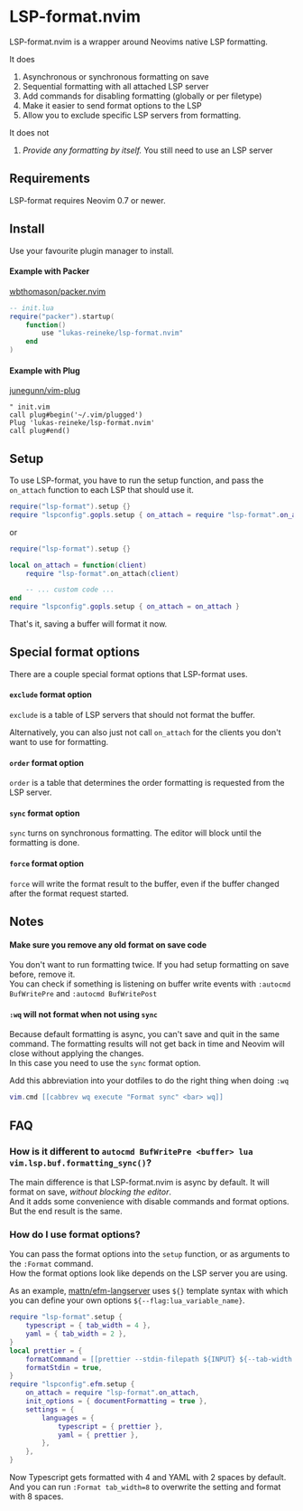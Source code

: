 # LSP-format.nvim

LSP-format.nvim is a wrapper around Neovims native LSP formatting.

It does

1. Asynchronous or synchronous formatting on save
2. Sequential formatting with all attached LSP server
3. Add commands for disabling formatting (globally or per filetype)
4. Make it easier to send format options to the LSP
5. Allow you to exclude specific LSP servers from formatting.

It does not

1. _Provide any formatting by itself._ You still need to use an LSP server

## Requirements

LSP-format requires Neovim 0.7 or newer.

## Install

Use your favourite plugin manager to install.

#### Example with Packer

[wbthomason/packer.nvim](https://github.com/wbthomason/packer.nvim)

```lua
-- init.lua
require("packer").startup(
    function()
        use "lukas-reineke/lsp-format.nvim"
    end
)
```

#### Example with Plug

[junegunn/vim-plug](https://github.com/junegunn/vim-plug)

```vim
" init.vim
call plug#begin('~/.vim/plugged')
Plug 'lukas-reineke/lsp-format.nvim'
call plug#end()
```

## Setup

To use LSP-format, you have to run the setup function, and pass the `on_attach` function to each LSP that should use it.

```lua
require("lsp-format").setup {}
require "lspconfig".gopls.setup { on_attach = require "lsp-format".on_attach }
```

or

```lua
require("lsp-format").setup {}

local on_attach = function(client)
    require "lsp-format".on_attach(client)

    -- ... custom code ...
end
require "lspconfig".gopls.setup { on_attach = on_attach }
```

That's it, saving a buffer will format it now.

## Special format options

There are a couple special format options that LSP-format uses.

#### `exclude` format option

`exclude` is a table of LSP servers that should not format the buffer.

Alternatively, you can also just not call `on_attach` for the clients you don't want to use for
formatting.

#### `order` format option

`order` is a table that determines the order formatting is requested from the LSP server.

#### `sync` format option

`sync` turns on synchronous formatting. The editor will block until the formatting is done.

#### `force` format option

`force` will write the format result to the buffer, even if the buffer changed after the format request started.

## Notes

#### Make sure you remove any old format on save code

You don't want to run formatting twice. If you had setup formatting on save before, remove it.  
You can check if something is listening on buffer write events with `:autocmd BufWritePre` and `:autocmd BufWritePost`

#### `:wq` will not format when not using `sync`

Because default formatting is async, you can't save and quit in the same command. The formatting results will not get back
in time and Neovim will close without applying the changes.  
In this case you need to use the `sync` format option.

Add this abbreviation into your dotfiles to do the right thing when doing `:wq`

```lua
vim.cmd [[cabbrev wq execute "Format sync" <bar> wq]]
```

## FAQ

### How is it different to `autocmd BufWritePre <buffer> lua vim.lsp.buf.formatting_sync()`?

The main difference is that LSP-format.nvim is async by default. It will format on save, _without blocking the editor_.  
And it adds some convenience with disable commands and format options.  
But the end result is the same.

### How do I use format options?

You can pass the format options into the `setup` function, or as arguments to the `:Format` command.  
How the format options look like depends on the LSP server you are using.

As an example, [mattn/efm-langserver](https://github.com/mattn/efm-langserver) uses `${}` template syntax with which you can
define your own options `${--flag:lua_variable_name}`.

```lua
require "lsp-format".setup {
    typescript = { tab_width = 4 },
    yaml = { tab_width = 2 },
}
local prettier = {
    formatCommand = [[prettier --stdin-filepath ${INPUT} ${--tab-width:tab_width}]],
    formatStdin = true,
}
require "lspconfig".efm.setup {
    on_attach = require "lsp-format".on_attach,
    init_options = { documentFormatting = true },
    settings = {
        languages = {
            typescript = { prettier },
            yaml = { prettier },
        },
    },
}
```

Now Typescript gets formatted with 4 and YAML with 2 spaces by default.  
And you can run `:Format tab_width=8` to overwrite the setting and format with 8 spaces.
